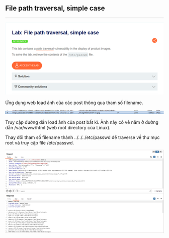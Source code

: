 ## File path traversal, simple case
***
![](../images/1-1.png)

Ứng dụng web load ảnh của các post thông qua tham số filename.

![](../images/1-2.png)

Truy cập đường dẫn load ảnh của post bất kì. Ảnh này có vẻ nằm ở đường dẫn /var/www/html (web root directory của Linux).

Thay đổi tham số filename thành ../../../etc/passwd để traverse về thư mục root và truy cập file /etc/passwd.

![](../images/1-3.png)